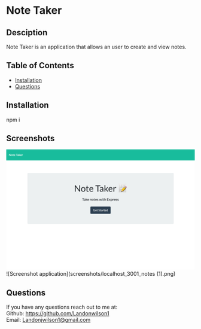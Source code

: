 # Note Taker

  ## Desciption 
  Note Taker is an application that allows an user to create and view notes. 

  ## Table of Contents
  - [Installation](#installation)
  - [Questions](#questions)

  ## Installation 
  npm i

  ## Screenshots
  
  ![Screenshot of application](screenshots/localhost_3001_.png)
  ![Screenshot application](screenshots/localhost_3001_notes (1).png)
  


  ## Questions 
  If you have any questions reach out to me at: </br>
  Github: https://github.com/Landonwilson1 </br>
  Email: Landonjwilson1@gmail.com
  
  
  
